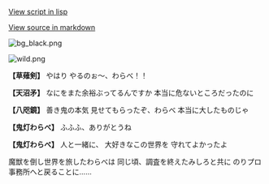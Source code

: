 [View script in lisp](../scripts/202208053.txt)

[View source in markdown](202208053.md)

![bg_black.png](../images/backgrounds/bg_black.png)

![wild.png](../images/backgrounds/wild.png)

**【草薙剣】**
やはり
やるのぉ～、わらべ！！

**【天沼矛】**
なにをまた余裕ぶってるんですか
本当に危ないところだったのに

**【八咫鏡】**
善き鬼の本気
見せてもらったぞ、わらべ
本当に大したものじゃ

**【鬼灯わらべ】**
ふふふ、ありがとうね

**【鬼灯わらべ】**
人と一緒に、
大好きなこの世界を
守れてよかったよ

魔獣を倒し世界を旅したわらべは
同じ頃、調査を終えたみしろと共に
のりプロ事務所へと戻ることに……
